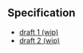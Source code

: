## Specification
- [draft 1 (wip)](./specification/draft-1/doc-wip)
- [draft 2 (wip)](./specification/draft-2/doc-wip)
